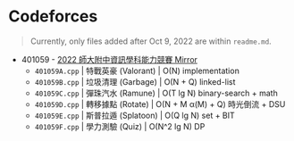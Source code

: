 # Codeforces

>   Currently, only files added after Oct 9, 2022 are within `readme.md`.

-   401059 - [2022 師大附中資訊學科能力競賽 Mirror](https://codeforces.com/contestInvitation/2cae2b9b61009387db71817e4cb8d75a09acb2c9)
    -   `401059A.cpp` | 特戰英豪 (Valorant) | O(N) implementation
    -   `401059B.cpp` | 垃圾清理 (Garbage) | O(N + Q) linked-list
    -   `401059C.cpp` | 彈珠汽水 (Ramune) | O(T lg N) binary-search + math
    -   `401059D.cpp` | 轉移據點 (Rotate) | O(N + M α(M) + Q) 時光倒流 + DSU
    -   `401059E.cpp` | 斯普拉遁 (Splatoon) | O(Q lg N) set + BIT
    -   `401059F.cpp` | 學力測驗 (Quiz) | O(N^2 lg N) DP